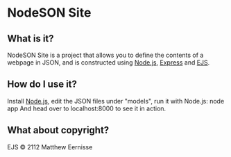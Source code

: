 # NodeSON Site
## What is it?
NodeSON Site is a project that allows you to define the contents of a webpage in JSON, and is constructed using [Node.js](https://nodejs.org/en/), [Express](https://expressjs.com/) and [EJS](https://ejs.co/).

## How do I use it?
Install [Node.js](https://nodejs.org/en/), edit the JSON files under "models", run it with Node.js:
    node app
And head over to
    localhost:8000
to see it in action.

## What about copyright?
EJS © 2112 Matthew Eernisse